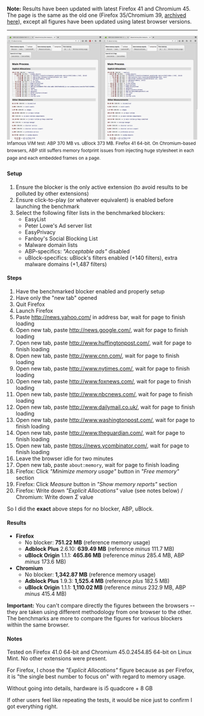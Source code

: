 **Note:** Results have been updated with latest Firefox 41 and Chromium 45. The page is the same as the old one (Firefox 35/Chromium 39, [archived here](https://github.com/gorhill/uBlock/wiki/Firefox-version:-benchmarking-memory-footprint-(2015-03-07))), except all figures have been updated using latest browser versions.

***

[![Vim test](https://raw.githubusercontent.com/gorhill/uBlock/master/doc/benchmarks/vim-test-abp-vs-ublock.png)](https://raw.githubusercontent.com/gorhill/uBlock/master/doc/benchmarks/vim-test-abp-vs-ublock.png)<br><sup>Infamous VIM test: ABP 370 MB vs. uBlock 373 MB. Firefox 41 64-bit. On Chromium-based browsers, ABP still suffers memory footprint issues from injecting huge stylesheet in each page and each embedded frames on a page.</sup>

#### Setup

1. Ensure the blocker is the only active extension (to avoid results to be polluted by other extensions)
1. Ensure click-to-play (or whatever equivalent) is enabled before launching the benchmark
1. Select the following filter lists in the benchmarked blockers:
    - EasyList
    - Peter Lowe's Ad server list
    - EasyPrivacy
    - Fanboy's Social Blocking List
    - Malware domain lists
    - ABP-specifics: _"Acceptable ads"_ disabled
    - uBlock-specifics: uBlock's filters enabled (+140 filters), extra malware domains (+1,487 filters)

#### Steps

1. Have the benchmarked blocker enabled and properly setup
1. Have only the "new tab" opened
1. Quit Firefox
1. Launch Firefox
1. Paste <http://news.yahoo.com/> in address bar, wait for page to finish loading
1. Open new tab, paste <http://news.google.com/>, wait for page to finish loading
1. Open new tab, paste <http://www.huffingtonpost.com/>, wait for page to finish loading
1. Open new tab, paste <http://www.cnn.com/>, wait for page to finish loading
1. Open new tab, paste <http://www.nytimes.com/>, wait for page to finish loading
1. Open new tab, paste <http://www.foxnews.com/>, wait for page to finish loading
1. Open new tab, paste <http://www.nbcnews.com/>, wait for page to finish loading
1. Open new tab, paste <http://www.dailymail.co.uk/>, wait for page to finish loading
1. Open new tab, paste <http://www.washingtonpost.com/>, wait for page to finish loading
1. Open new tab, paste <http://www.theguardian.com/>, wait for page to finish loading
1. Open new tab, paste <https://news.ycombinator.com/>, wait for page to finish loading
1. Leave the browser idle for two minutes
1. Open new tab, paste `about:memory`, wait for page to finish loading
1. Firefox: Click _"Minimize memory usage"_ button in _"Free memory"_ section
1. Firefox: Click _Measure_ button in _"Show memory reports"_ section
1. Firefox: Write down _"Explicit Allocations"_ value (see notes below) / Chromium: Write down _Σ_ value

So I did the **exact** above steps for no blocker, ABP, uBlock.

#### Results

- **Firefox**
    - No blocker: **751.22 MB** (reference memory usage)
    - **Adblock Plus** 2.6.10: **639.49 MB** (reference _minus_ 111.7 MB)
    - **uBlock Origin** 1.1.1: **465.86 MB** (reference _minus_ 285.4 MB, ABP _minus_ 173.6 MB)
- **Chromium**
    - No blocker: **1,342.87 MB** (reference memory usage)
    - **Adblock Plus** 1.9.3: **1,525.4 MB** (reference _plus_ 182.5 MB)
    - **uBlock Origin** 1.1.1: **1,110.02 MB** (reference _minus_ 232.9 MB, ABP _minus_ 415.4 MB)

**Important:** You can't compare directly the figures between the browsers -- they are taken using different methodology from one browser to the other. The benchmarks are more to compare the figures for various blockers within the same browser.

#### Notes

Tested on Firefox 41.0 64-bit and Chromium 45.0.2454.85 64-bit on Linux Mint. No other extensions were present.

For Firefox, I chose the _"Explicit Allocations"_  figure because as per Firefox, it is "the single best number to focus on" with regard to memory usage.

Without going into details, hardware is i5 quadcore + 8 GB

If other users feel like repeating the tests, it would be nice just to confirm I got everything right.
